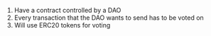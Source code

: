 1. Have a contract controlled by a DAO
2. Every transaction that the DAO wants to send has to be voted on
3. Will use ERC20 tokens for voting 